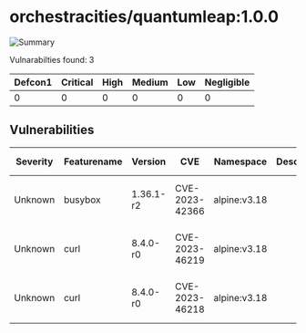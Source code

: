 # orchestracities/quantumleap:1.0.0

![Summary](https://img.shields.io/badge/Severity-Negligible-green) 

Vulnarabilties found: 3

| Defcon1 | Critical | High | Medium | Low | Negligible|
|---------|----------|------|--------|-----|-----------|
| 0|0|0|0|0|0|

## Vulnerabilities

| Severity | Featurename | Version | CVE | Namespace | Description | Link | Fixed by |
|----------|-------------|---------|-----|-----------|-------------|------|----------|
|Unknown|busybox|1.36.1-r2|CVE-2023-42366|alpine:v3.18||https://cve.mitre.org/cgi-bin/cvename.cgi?name=CVE-2023-42366|1.36.1-r6|
|Unknown|curl|8.4.0-r0|CVE-2023-46219|alpine:v3.18||https://cve.mitre.org/cgi-bin/cvename.cgi?name=CVE-2023-46219|8.5.0-r0|
|Unknown|curl|8.4.0-r0|CVE-2023-46218|alpine:v3.18||https://cve.mitre.org/cgi-bin/cvename.cgi?name=CVE-2023-46218|8.5.0-r0|

